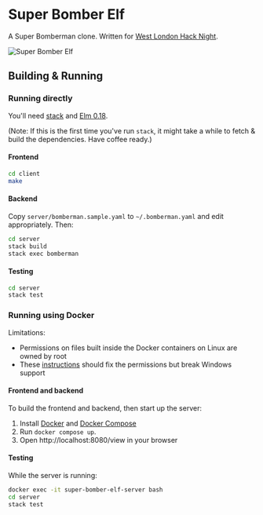 # Super Bomber Elf

A Super Bomberman clone. Written for [West London Hack Night](http://www.meetup.com/West-London-Hack-Night/).

![Super Bomber Elf](screenshot.png)

## Building & Running

### Running directly

You'll need [stack](https://github.com/commercialhaskell/stack) and [Elm 0.18](http://elm-lang.org/).

(Note: If this is the first time you've run `stack`, it might take a
while to fetch & build the dependencies. Have coffee ready.)

#### Frontend

``` sh
cd client
make
```

#### Backend

Copy `server/bomberman.sample.yaml` to `~/.bomberman.yaml` and edit appropriately. Then:

``` sh
cd server
stack build
stack exec bomberman
```

#### Testing

``` sh
cd server
stack test
```

### Running using Docker

Limitations:

* Permissions on files built inside the Docker containers on Linux are owned by root
* These [instructions](https://dev.to/visuellverstehen/docker-docker-compose-and-permissions-2fih) should fix the
  permissions but break Windows support

#### Frontend and backend

To build the frontend and backend, then start up the server:

1. Install [Docker](https://docs.docker.com/get-docker/) and [Docker Compose](https://docs.docker.com/compose/install/)
2. Run `docker compose up`.
3. Open http://localhost:8080/view in your browser

#### Testing

While the server is running:

```sh
docker exec -it super-bomber-elf-server bash
cd server
stack test
```